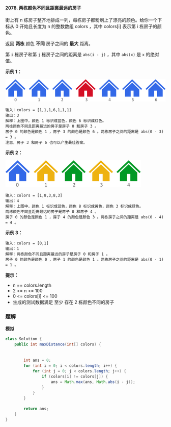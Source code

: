 #### 2078. 两栋颜色不同且距离最远的房子

街上有 n 栋房子整齐地排成一列，每栋房子都粉刷上了漂亮的颜色。给你一个下标从 0 开始且长度为 n 的整数数组 colors ，其中 colors[i] 表示第  i 栋房子的颜色。

返回 **两栋** 颜色 **不同** 房子之间的 **最大** 距离。

第 `i` 栋房子和第 `j` 栋房子之间的距离是 `abs(i - j)` ，其中 `abs(x)` 是 `x` 的绝对值。

**示例 1：**

![img](./images/两栋颜色不同且距离最远的房子/1.jpg)

```shell
输入：colors = [1,1,1,6,1,1,1]
输出：3
解释：上图中，颜色 1 标识成蓝色，颜色 6 标识成红色。
两栋颜色不同且距离最远的房子是房子 0 和房子 3 。
房子 0 的颜色是颜色 1 ，房子 3 的颜色是颜色 6 。两栋房子之间的距离是 abs(0 - 3) = 3 。
注意，房子 3 和房子 6 也可以产生最佳答案。
```

**示例 2：**

![img](./images/两栋颜色不同且距离最远的房子/2.jpg)

```shell
输入：colors = [1,8,3,8,3]
输出：4
解释：上图中，颜色 1 标识成蓝色，颜色 8 标识成黄色，颜色 3 标识成绿色。
两栋颜色不同且距离最远的房子是房子 0 和房子 4 。
房子 0 的颜色是颜色 1 ，房子 4 的颜色是颜色 3 。两栋房子之间的距离是 abs(0 - 4) = 4 。
```

**示例 3：**

```shell
输入：colors = [0,1]
输出：1
解释：两栋颜色不同且距离最远的房子是房子 0 和房子 1 。
房子 0 的颜色是颜色 0 ，房子 1 的颜色是颜色 1 。两栋房子之间的距离是 abs(0 - 1) = 1 。
```

**提示：**

* n == colors.length
* 2 <= n <= 100
* 0 <= colors[i] <= 100
* 生成的测试数据满足 至少 存在 2 栋颜色不同的房子

### 题解

**模拟**

```java
class Solution {
    public int maxDistance(int[] colors) {


        int ans = 0;
        for (int i = 0; i < colors.length; i++) {
            for (int j = 0; j < colors.length; j++) {
                if (colors[i] != colors[j]) {
                    ans = Math.max(ans, Math.abs(i - j));
                }
            }
        }

        return ans;
    }
}
```


